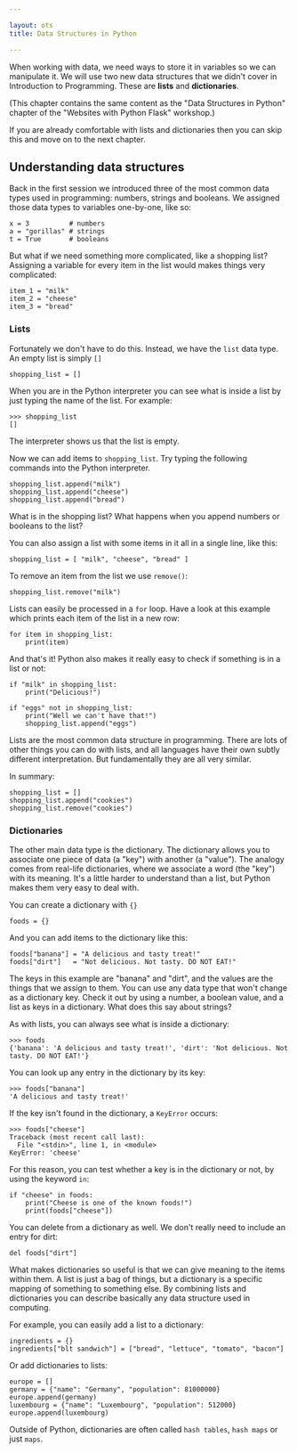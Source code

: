 ```yaml
---

layout: ots
title: Data Structures in Python

---
```


When working with data, we need ways to store it in variables so we can manipulate it. We will use two new data structures that we didn't cover in Introduction to Programming. These are **lists** and **dictionaries**.

(This chapter contains the same content as the "Data Structures in Python" chapter of the "Websites with Python Flask" workshop.)

If you are already comfortable with lists and dictionaries then you can skip this and move on to the next chapter.

## Understanding data structures

Back in the first session we introduced three of the most common data types used in programming: numbers, strings and booleans. We assigned those data types to variables one-by-one, like so:

    x = 3          # numbers
    a = "gorillas" # strings
    t = True       # booleans

But what if we need something more complicated, like a shopping list? Assigning a variable for every item in the list would makes things very complicated:

    item_1 = "milk"
    item_2 = "cheese"
    item_3 = "bread"

### Lists

Fortunately we don't have to do this. Instead, we have the ``list`` data type. An empty list is simply ``[]``

    shopping_list = []

When you are in the Python interpreter you can see what is inside a list by just typing the name of the list. For example:

    >>> shopping_list
    []

The interpreter shows us that the list is empty.

Now we can add items to ``shopping_list``. Try typing the following commands into the Python interpreter.

    shopping_list.append("milk")
    shopping_list.append("cheese")
    shopping_list.append("bread")

What is in the shopping list? What happens when you append numbers or booleans to the list?

You can also assign a list with some items in it all in a single line, like this:

    shopping_list = [ "milk", "cheese", "bread" ]

To remove an item from the list we use ``remove()``:

    shopping_list.remove("milk")
      
Lists can easily be processed in a ``for`` loop. Have a look at this example which prints each item of the list in a new row:

    for item in shopping_list:
        print(item)

And that's it! Python also makes it really easy to check if something is in a list or not:

    if "milk" in shopping_list:
        print("Delicious!")

    if "eggs" not in shopping_list:
        print("Well we can't have that!")
        shopping_list.append("eggs")

Lists are the most common data structure in programming. There are lots of other things you can do with lists, and all languages have their own subtly different interpretation. But fundamentally they are all very similar.

In summary:

    shopping_list = []
    shopping_list.append("cookies")
    shopping_list.remove("cookies")

### Dictionaries

The other main data type is the dictionary. The dictionary allows you to associate one piece of data (a "key") with another (a "value"). The analogy comes from real-life dictionaries, where we associate a word (the "key") with its meaning. It's a little harder to understand than a list, but Python makes them very easy to deal with.

You can create a dictionary with ``{}``

    foods = {}

And you can add items to the dictionary like this:

    foods["banana"] = "A delicious and tasty treat!"
    foods["dirt"]   = "Not delicious. Not tasty. DO NOT EAT!"

The keys in this example are "banana" and "dirt", and the values are the things that we assign to them. You can use any data type that won't change as a dictionary key. Check it out by using a number, a boolean value, and a list as keys in a dictionary. What does this say about strings?

As with lists, you can always see what is inside a dictionary:

    >>> foods
    {'banana': 'A delicious and tasty treat!', 'dirt': 'Not delicious. Not tasty. DO NOT EAT!'}

You can look up any entry in the dictionary by its key:

    >>> foods["banana"]
    'A delicious and tasty treat!'

If the key isn't found in the dictionary, a `KeyError` occurs:

    >>> foods["cheese"]
    Traceback (most recent call last):
      File "<stdin>", line 1, in <module>
    KeyError: 'cheese'

For this reason, you can test whether a key is in the dictionary or not, by using the keyword `in`:

    if "cheese" in foods:
        print("Cheese is one of the known foods!")
        print(foods["cheese"])

You can delete from a dictionary as well. We don't really need to include an entry for dirt:

    del foods["dirt"]

What makes dictionaries so useful is that we can give meaning to the items within them. A list is just a bag of things, but a dictionary is a specific mapping of something to something else. By combining lists and dictionaries you can describe basically any data structure used in computing.

For example, you can easily add a list to a dictionary:

    ingredients = {}
    ingredients["blt sandwich"] = ["bread", "lettuce", "tomato", "bacon"]

Or add dictionaries to lists:

    europe = []
    germany = {"name": "Germany", "population": 81000000}
    europe.append(germany)
    luxembourg = {"name": "Luxembourg", "population": 512000}
    europe.append(luxembourg)

Outside of Python, dictionaries are often called ``hash tables``, ``hash maps`` or just ``maps``.
